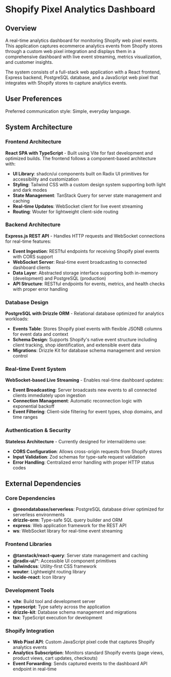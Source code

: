 # Shopify Pixel Analytics Dashboard

## Overview

A real-time analytics dashboard for monitoring Shopify web pixel events. This application captures ecommerce analytics events from Shopify stores through a custom web pixel integration and displays them in a comprehensive dashboard with live event streaming, metrics visualization, and customer insights.

The system consists of a full-stack web application with a React frontend, Express backend, PostgreSQL database, and a JavaScript web pixel that integrates with Shopify stores to capture analytics events.

## User Preferences

Preferred communication style: Simple, everyday language.

## System Architecture

### Frontend Architecture
**React SPA with TypeScript** - Built using Vite for fast development and optimized builds. The frontend follows a component-based architecture with:
- **UI Library**: shadcn/ui components built on Radix UI primitives for accessibility and customization
- **Styling**: Tailwind CSS with a custom design system supporting both light and dark modes
- **State Management**: TanStack Query for server state management and caching
- **Real-time Updates**: WebSocket client for live event streaming
- **Routing**: Wouter for lightweight client-side routing

### Backend Architecture
**Express.js REST API** - Handles HTTP requests and WebSocket connections for real-time features:
- **Event Ingestion**: RESTful endpoints for receiving Shopify pixel events with CORS support
- **WebSocket Server**: Real-time event broadcasting to connected dashboard clients
- **Data Layer**: Abstracted storage interface supporting both in-memory (development) and PostgreSQL (production)
- **API Structure**: RESTful endpoints for events, metrics, and health checks with proper error handling

### Database Design
**PostgreSQL with Drizzle ORM** - Relational database optimized for analytics workloads:
- **Events Table**: Stores Shopify pixel events with flexible JSONB columns for event data and context
- **Schema Design**: Supports Shopify's native event structure including client tracking, shop identification, and extensible event data
- **Migrations**: Drizzle Kit for database schema management and version control

### Real-time Event System
**WebSocket-based Live Streaming** - Enables real-time dashboard updates:
- **Event Broadcasting**: Server broadcasts new events to all connected clients immediately upon ingestion
- **Connection Management**: Automatic reconnection logic with exponential backoff
- **Event Filtering**: Client-side filtering for event types, shop domains, and time ranges

### Authentication & Security
**Stateless Architecture** - Currently designed for internal/demo use:
- **CORS Configuration**: Allows cross-origin requests from Shopify stores
- **Input Validation**: Zod schemas for type-safe request validation
- **Error Handling**: Centralized error handling with proper HTTP status codes

## External Dependencies

### Core Dependencies
- **@neondatabase/serverless**: PostgreSQL database driver optimized for serverless environments
- **drizzle-orm**: Type-safe SQL query builder and ORM
- **express**: Web application framework for the REST API
- **ws**: WebSocket library for real-time event streaming

### Frontend Libraries
- **@tanstack/react-query**: Server state management and caching
- **@radix-ui/***: Accessible UI component primitives
- **tailwindcss**: Utility-first CSS framework
- **wouter**: Lightweight routing library
- **lucide-react**: Icon library

### Development Tools
- **vite**: Build tool and development server
- **typescript**: Type safety across the application
- **drizzle-kit**: Database schema management and migrations
- **tsx**: TypeScript execution for development

### Shopify Integration
- **Web Pixel API**: Custom JavaScript pixel code that captures Shopify analytics events
- **Analytics Subscription**: Monitors standard Shopify events (page views, product views, cart updates, checkouts)
- **Event Forwarding**: Sends captured events to the dashboard API endpoint in real-time